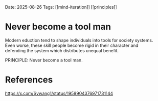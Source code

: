 Date: 2025-08-26
Tags: [[mind-iteration]] [[principles]]

# Never become a tool man

Modern eduction tend to shape individuals into tools for society systems. Even worse, these skill people become rigid in their character and defending the system which distributes unequal benefit. 

PRINCIPLE:
Never become a tool man.


# References
https://x.com/Svwang1/status/1958904376971731144